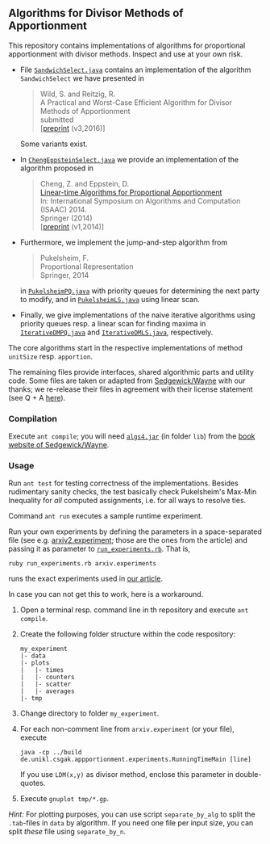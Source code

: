 ## Algorithms for Divisor Methods of Apportionment

This repository contains implementations of algorithms for proportional 
apportionment with divisor methods. Inspect and use at your own risk.

 * File
     [`SandwichSelect.java`](https://github.com/reitzig/2015_apportionment/blob/master/src/de/unikl/cs/agak/appportionment/algorithms/SandwichSelect.java)
   contains an implementation of the algorithm `SandwichSelect` we have presented in

   > Wild, S. and Reitzig, R.  
   > A Practical and Worst-Case Efficient Algorithm for Divisor Methods of Apportionment  
   > submitted  
   > [[preprint](http://arxiv.org/abs/1504.06475) (v3,2016)]
   
   Some variants exist.

 * In
    [`ChengEppsteinSelect.java`](https://github.com/reitzig/2015_apportionment/blob/master/src/de/unikl/cs/agak/appportionment/algorithms/ChengEppsteinSelect.java)
   we provide an implementation of the algorithm proposed in

   > Cheng, Z. and Eppstein, D.  
   > [Linear-time Algorithms for Proportional  Apportionment](http://link.springer.com/chapter/10.1007/978-3-319-13075-0_46)  
   > In: International Symposium on Algorithms and Computation (ISAAC) 2014.  
   > Springer (2014)  
   > [[preprint](http://arxiv.org/abs/1409.2603) (v1,2014)]

 * Furthermore, we implement the jump-and-step algorithm from

   > Pukelsheim, F.  
   > Proportional Representation  
   > Springer, 2014

   in
     [`PukelsheimPQ.java`](https://github.com/reitzig/2015_apportionment/blob/master/src/de/unikl/cs/agak/appportionment/algorithms/PukelsheimPQ.java)
   with priority queues for determining the next party to modify, and in
     [`PukelsheimLS.java`](https://github.com/reitzig/2015_apportionment/blob/master/src/de/unikl/cs/agak/appportionment/algorithms/PukelsheimLS.java)
   using linear scan.

 * Finally, we give implementations of the naive iterative algorithms using
   priority queues resp. a linear scan for finding maxima in
     [`IterativeDMPQ.java`](https://github.com/reitzig/2015_apportionment/blob/master/src/de/unikl/cs/agak/appportionment/algorithms/IterativeDMPQ.java)
   and
     [`IterativeDMLS.java`](https://github.com/reitzig/2015_apportionment/blob/master/src/de/unikl/cs/agak/appportionment/algorithms/IterativeDMLS.java),
   respectively.

The core algorithms start in the respective implementations of method `unitSize` resp. `apportion`.

The remaining files provide interfaces, shared algorithmic parts and utility code.
Some files are taken or adapted from [Sedgewick/Wayne](http://algs4.cs.princeton.edu)
with our thanks; we re-release their files in agreement with their 
license statement (see Q + A [here](http://algs4.cs.princeton.edu/code/)).

### Compilation

Execute `ant compile`; you will need [`algs4.jar`](https://algs4.cs.princeton.edu/code/algs4.jar)
(in folder `lib`) from the [book website of Sedgewick/Wayne](http://algs4.cs.princeton.edu/code/).

### Usage

Run `ant test` for testing correctness of the implementations.
Besides rudimentary sanity checks, the test basically check Pukelsheim's 
Max-Min Inequality for *all* computed assignments, i.e. for all ways to resolve ties.

Command `ant run` executes a sample runtime experiment.

Run your own experiments by defining the parameters in a space-separated file
(see e.g. [arxiv2.experiment](https://github.com/reitzig/2015_apportionment/blob/master/arxiv3.experiment); those are the ones from the article)
and passing it as parameter to [`run_experiments.rb`](https://github.com/reitzig/2015_apportionment/blob/master/run_experiments.rb).
That is, 

    ruby run_experiments.rb arxiv.experiments 
    
runs the exact experiments used in [our article](http://arxiv.org/abs/1504.06475).

In case you can not get this to work, here is a workaround.

 1. Open a terminal resp. command line in th repository and
 	execute `ant compile`.

 2. Create the following folder structure within the code respository:
 
        my_experiment
        |- data
        |- plots
        |   |- times
        |   |- counters
        |   |- scatter
        |   |- averages
        |- tmp
        
 3. Change directory to folder `my_experiment`.
 
 4. For each non-comment line from `arxiv.experiment` (or your file), execute
      
        java -cp ../build de.unikl.csgak.appportionment.experiments.RunningTimeMain [line]
        
    If you use `LDM(x,y)` as divisor method, enclose this parameter in double-quotes.
 
 5. Execute `gnuplot tmp/*.gp`.
 
*Hint:* For plotting purposes,
you can use script `separate_by_alg` to split the `.tab`-files in `data` by algorithm. 
If you need one file per input size, you can split *these* file using `separate_by_n`.
